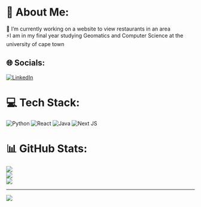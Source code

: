 # 💫 About Me:
🔭 I’m currently working on a website to view restaurants in an area<br>⚡I am in my final year studying Geomatics and Computer Science at the university of cape town


## 🌐 Socials:
[![LinkedIn](https://img.shields.io/badge/LinkedIn-%230077B5.svg?logo=linkedin&logoColor=white)](https://linkedin.com/in/anees-omar-648a26266) 

# 💻 Tech Stack:
![Python](https://img.shields.io/badge/python-3670A0?style=for-the-badge&logo=python&logoColor=ffdd54) ![React](https://img.shields.io/badge/react-%2320232a.svg?style=for-the-badge&logo=react&logoColor=%2361DAFB) ![Java](https://img.shields.io/badge/java-%23ED8B00.svg?style=for-the-badge&logo=openjdk&logoColor=white) ![Next JS](https://img.shields.io/badge/Next-black?style=for-the-badge&logo=next.js&logoColor=white)
# 📊 GitHub Stats:
![](https://github-readme-stats.vercel.app/api?username=aneesomar&theme=synthwave&hide_border=true&include_all_commits=false&count_private=false)<br/>
![](https://github-readme-streak-stats.herokuapp.com/?user=aneesomar&theme=synthwave&hide_border=true)<br/>
![](https://github-readme-stats.vercel.app/api/top-langs/?username=aneesomar&theme=synthwave&hide_border=true&include_all_commits=false&count_private=false&layout=compact)

---
[![](https://visitcount.itsvg.in/api?id=aneesomar&icon=0&color=0)](https://visitcount.itsvg.in)

<!-- Proudly created with GPRM ( https://gprm.itsvg.in ) -->
